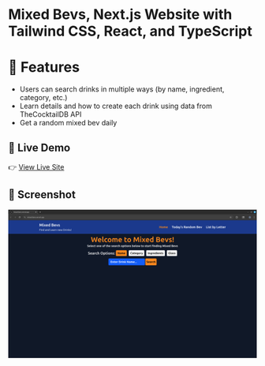 # Mixed Bevs, Next.js Website with Tailwind CSS, React, and TypeScript

# 🚀 Features
- Users can search drinks in multiple ways (by name, ingredient, category, etc.)
- Learn details and how to create each drink using data from TheCocktailDB API
- Get a random mixed bev daily

## 🔗 Live Demo

👉 [View Live Site](https://mixed-bevs.vercel.app/)

## 📸 Screenshot

![Screenshot of the website](./public/MixedBevs.png)

